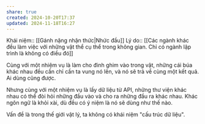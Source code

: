 ```yaml
---
share: true
created: 2024-10-20T17:37
updated: 2024-11-18T16:27
---
```

Khái niệm:: [[Gánh nặng nhận thức|Nhức đầu]]
Lý do:: [[Các ngành khác đều làm việc với những vật thể cụ thể trong không gian. Chỉ có ngành lập trình là không có điều đó]]

Cùng với một nhiệm vụ là làm cho đinh ghim vào trong vật, những cái búa khác nhau đều cần chỉ cần ta vung nó lên, và nó sẽ trả về cùng một kết quả. Ai dùng cũng được.

Nhưng cùng với một nhiệm vụ là lấy dữ liệu từ API, những thư viện khác nhau có thể đòi hỏi những đầu vào và cho ra những đầu ra khác nhau. Khác ngôn ngữ là khỏi xài, dù đều có ý niệm là nó sẽ dùng như thế nào.

Vấn đề là trong thế giới vật lý, ta không có khái niệm "cấu trúc dữ liệu".